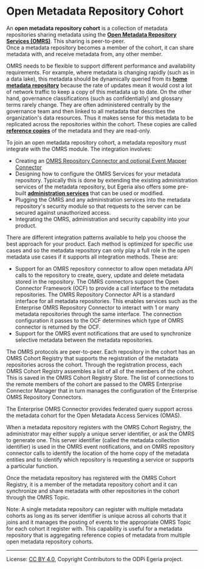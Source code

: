 <!-- SPDX-License-Identifier: CC-BY-4.0 -->
<!-- Copyright Contributors to the ODPi Egeria project. -->

# Open Metadata Repository Cohort

An **open metadata repository cohort** is a collection of metadata repositories
sharing metadata using the **[Open Metadata Repository Services (OMRS)](..)**.
This sharing is peer-to-peer.  
Once a metadata repository becomes a member of the cohort, it can share
metadata with, and receive metadata from, any other member.

OMRS needs to be flexible to support different performance and availability requirements.
For example, where metadata is changing
rapidly (such as in a data lake), this metadata should be dynamically queried
from its **[home metadata repository](home-metadata-repositories.md)** because
the rate of updates mean it would cost a lot of network traffic to keep a
copy of this metadata up to date.  On the other hand, governance classifications
(such as confidentially) and glossary terms rarely change.
They are often administered centrally by the governance team and then
linked to all metadata that describes the organization's data resources.
Thus it makes sense for this metadata to be replicated across the repositories
within the cohort.
These copies are called **[reference copies](home-metadata-repositories.md)** of
the metadata and they are read-only. 

To join an open metadata repository cohort, a metadata repository must integrate
with the OMRS module.  The integration involves:

* Creating an [OMRS Repository Connector and optional Event Mapper Connector](../../adapters/open-connectors/repository-services-connectors/open-metadata-collection-store-connectors)
* Designing how to configure the OMRS Services for your metadata repository.
Typically this is done by extending the existing administration services of the
metadata repository, but Egeria also offers
some pre-built **[administration services](../../admin-services)** that
can be used or modified.
* Plugging the OMRS and any administration services into the metadata repository's security
module so that requests to the server can be secured against unauthorized access.
* Integrating the OMRS, administration and security capability into your product.

There are different integration patterns available to help you choose the best approach for your product.
Each method is optimized for specific use cases and so the metadata repository can only play a full role in the open metadata use cases if it supports all integration methods.  These are:

* Support for an OMRS repository connector to allow open metadata API calls to the repository to create, query, update and delete metadata stored in the repository.  The OMRS connectors support the Open Connector Framework (OCF) to provide a call interface to the metadata repositories.  The OMRS Repository Connector API is a standard interface for all metadata repositories.  This enables services such as the Enterprise OMRS Repository Connector to interact with 1 or many metadata repositories through the same interface.  The connection configuration it passes to the OCF determines which type of OMRS connector is returned by the OCF.
* Support for the OMRS event notifications that are used to synchronize selective metadata between the metadata repositories. 

The OMRS protocols are peer-to-peer.
Each repository in the cohort has an OMRS Cohort Registry that supports the registration of the metadata
repositories across the cohort.   Through the registration process, each OMRS Cohort Registry assembles a list of all of the members of the cohort.  This is saved in the OMRS Cohort Registry Store.  The list of connections to the remote members of the cohort are passed to the OMRS Enterprise Connector Manager that in turn manages the configuration of the Enterprise OMRS Repository Connectors.

The Enterprise OMRS Connector provides federated query support across the metadata cohort
for the Open Metadata Access Services (OMAS).

When a metadata repository registers with the OMRS Cohort Registry,
the administrator may either supply a unique server identifier, or ask the OMRS to generate one.
This server identifier (called the metadata collection identifier) is used in the OMRS event notifications,
and on OMRS repository connector calls to identify the location of the home copy of the metadata entities and
to identify which repository is requesting a service or supports a particular function.

Once the metadata repository has registered with the OMRS Cohort Registry,
it is a member of the metadata repository cohort and it can synchronize and share metadata
with other repositories in the cohort through the OMRS Topic.

Note: A single metadata repository can register with multiple metadata cohorts as long as its server
identifier is unique across all cohorts that it joins and it manages the posting of events to the
appropriate OMRS Topic for each cohort it register with.
This capability is useful for a metadata repository that is aggregating reference
copies of metadata from multiple open metadata repository cohorts.


----
License: [CC BY 4.0](https://creativecommons.org/licenses/by/4.0/),
Copyright Contributors to the ODPi Egeria project.
